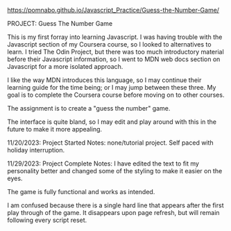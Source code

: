 https://pomnabo.github.io/Javascript_Practice/Guess-the-Number-Game/

PROJECT: Guess The Number Game

This is my first forray into learning Javascript. I was having trouble with the Javascript section of my Coursera course, so I looked to alternatives to learn. I tried The Odin Project, but there was too much introductory material before their Javascript information, so I went to MDN web docs section on Javascript for a more isolated approach.

I like the way MDN introduces this language, so I may continue their learning guide for the time being; or I may jump between these three. My goal is to complete the Coursera course before moving on to other courses.

The assignment is to create a "guess the number" game.

The interface is quite bland, so I may edit and play around with this in the future to make it more appealing.



11/20/2023: Project Started
Notes: none/tutorial project. Self paced with holiday interruption.


11/29/2023: Project Complete
Notes:
I have edited the text to fit my personality better and changed some of the styling to make it easier on the eyes.

The game is fully functional and works as intended.

I am confused because there is a single hard line that appears after the first play through of the game. It disappears upon page refresh, but will remain following every script reset.
